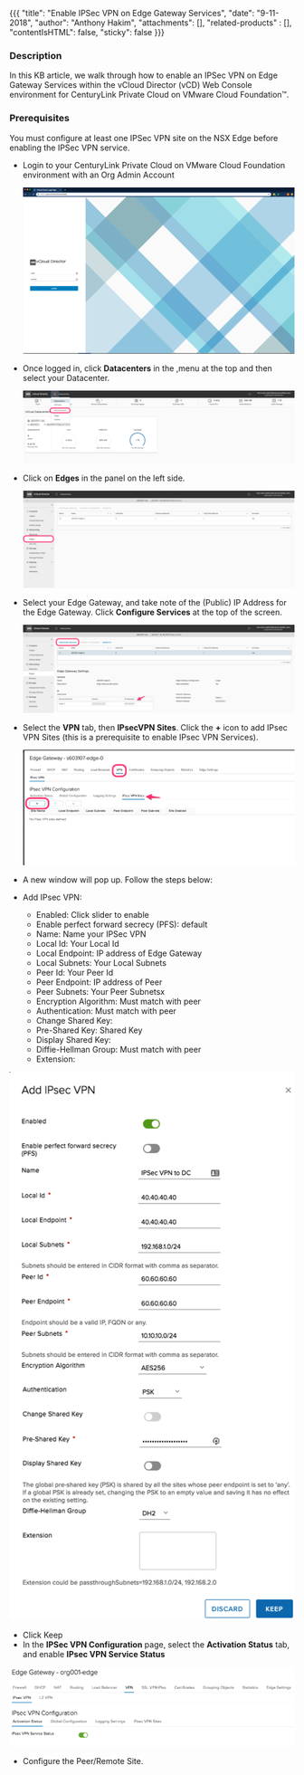 {{{
  "title": "Enable IPSec VPN on Edge Gateway Services",
  "date": "9-11-2018",
  "author": "Anthony Hakim",
  "attachments": [],
  "related-products" : [],
  "contentIsHTML": false,
  "sticky": false
}}}

### Description
In this KB article, we walk through how to enable an IPSec VPN on Edge Gateway Services within the vCloud Director (vCD) Web Console environment for CenturyLink Private Cloud on VMware Cloud Foundation™.

### Prerequisites
You must configure at least one IPSec VPN site on the NSX Edge before enabling the IPSec VPN service.

* Login to your CenturyLink Private Cloud on VMware Cloud Foundation environment with an Org Admin Account

  ![Login to CenturyLink Private Cloud on VMware Cloud Foundation](../images/dccf/login-html5.png)

* Once logged in, click __Datacenters__ in the ,menu at the top and then select your Datacenter.

  ![IPSec VPN](../images/dccf/configuring-sslvpn-plus1-html5.png)

* Click on __Edges__ in the panel on the left side.

  ![IPSec VPN](../images/dccf/configuring-sslvpn-plus2-html5.png)

* Select your Edge Gateway, and take note of the (Public) IP Address for the Edge Gateway. Click __Configure Services__ at the top of the screen.

  ![IPSec VPN](../images/dccf/edge-gws1-html5.png)

* Select the __VPN__ tab, then __IPsecVPN Sites__. Click the __+__ icon to add IPsec VPN Sites (this is a prerequisite to enable IPsec VPN Services).

  ![IPSec VPN](../images/dccf/edge-gws2-html5.png)

* A new window will pop up. Follow the steps below:   

*	Add IPsec VPN:
    * Enabled: Click slider to enable
    * Enable perfect forward secrecy (PFS): default
    * Name: Name your IPSec VPN
    * Local Id: Your Local Id
    * Local Endpoint: IP address of Edge Gateway
    * Local Subnets: Your Local Subnets
    * Peer Id: Your Peer Id
    * Peer Endpoint: IP address of Peer
    * Peer Subnets: Your Peer Subnetsx
    * Encryption Algorithm: Must match with peer
    * Authentication: Must match with peer
    * Change Shared Key:
    * Pre-Shared Key: Shared Key
    * Display Shared Key:
    * Diffie-Hellman Group: Must match with peer
    * Extension:

  ![IPSec VPN](../images/dccf/edge-gws5.png)

*	Click Keep
*	In the __IPSec VPN Configuration__ page, select the __Activation Status__ tab, and enable __IPsec VPN Service Status__

  ![IPSec VPN](../images/dccf/edge-gws6.png)

*	Configure the Peer/Remote Site.
